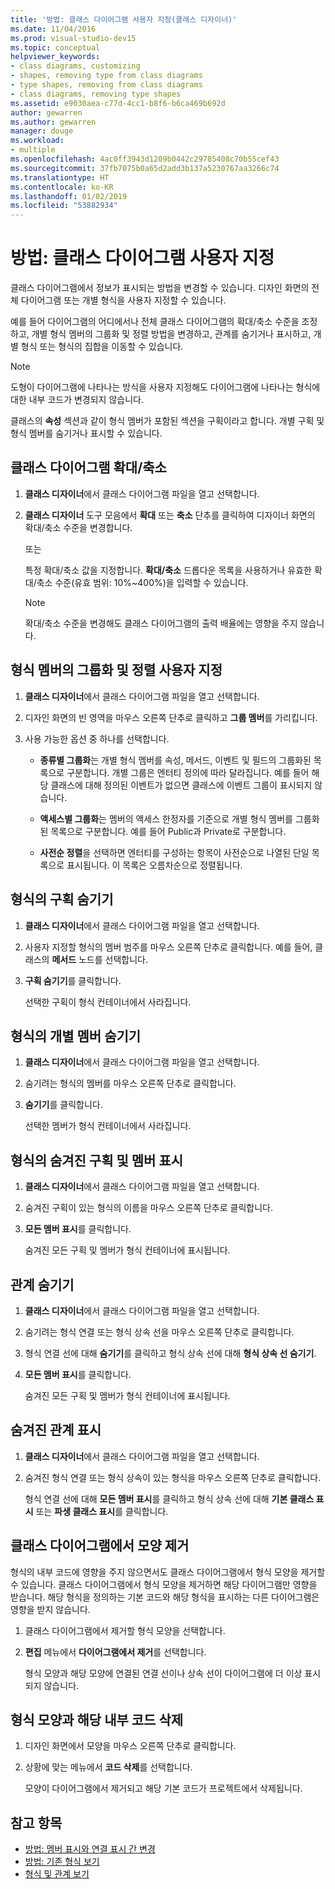 ```yaml
---
title: '방법: 클래스 다이어그램 사용자 지정(클래스 디자이너)'
ms.date: 11/04/2016
ms.prod: visual-studio-dev15
ms.topic: conceptual
helpviewer_keywords:
- class diagrams, customizing
- shapes, removing type from class diagrams
- type shapes, removing from class diagrams
- class diagrams, removing type shapes
ms.assetid: e9030aea-c77d-4cc1-b8f6-b6ca469b692d
author: gewarren
ms.author: gewarren
manager: douge
ms.workload:
- multiple
ms.openlocfilehash: 4ac0ff3943d1209b0442c29785408c70b55cef43
ms.sourcegitcommit: 37fb7075b0a65d2add3b137a5230767aa3266c74
ms.translationtype: HT
ms.contentlocale: ko-KR
ms.lasthandoff: 01/02/2019
ms.locfileid: "53882934"
---
```

# <a name="how-to-customize-class-diagrams"></a>방법: 클래스 다이어그램 사용자 지정

클래스 다이어그램에서 정보가 표시되는 방법을 변경할 수 있습니다. 디자인 화면의 전체 다이어그램 또는 개별 형식을 사용자 지정할 수 있습니다.

예를 들어 다이어그램의 어디에서나 전체 클래스 다이어그램의 확대/축소 수준을 조정하고, 개별 형식 멤버의 그룹화 및 정렬 방법을 변경하고, 관계를 숨기거나 표시하고, 개별 형식 또는 형식의 집합을 이동할 수 있습니다.

> [!NOTE]
> 도형이 다이어그램에 나타나는 방식을 사용자 지정해도 다이어그램에 나타나는 형식에 대한 내부 코드가 변경되지 않습니다.

클래스의 **속성** 섹션과 같이 형식 멤버가 포함된 섹션을 구획이라고 합니다. 개별 구획 및 형식 멤버를 숨기거나 표시할 수 있습니다.

## <a name="zoom-in-and-out-of-the-class-diagram"></a>클래스 다이어그램 확대/축소

1. **클래스 디자이너**에서 클래스 다이어그램 파일을 열고 선택합니다.

2. **클래스 디자이너** 도구 모음에서 **확대** 또는 **축소** 단추를 클릭하여 디자이너 화면의 확대/축소 수준을 변경합니다.

     또는

     특정 확대/축소 값을 지정합니다. **확대/축소** 드롭다운 목록을 사용하거나 유효한 확대/축소 수준(유효 범위: 10%~400%)을 입력할 수 있습니다.

    > [!NOTE]
    > 확대/축소 수준을 변경해도 클래스 다이어그램의 출력 배율에는 영향을 주지 않습니다.

## <a name="customize-grouping-and-sorting-of-type-members"></a>형식 멤버의 그룹화 및 정렬 사용자 지정

1. **클래스 디자이너**에서 클래스 다이어그램 파일을 열고 선택합니다.

2. 디자인 화면의 빈 영역을 마우스 오른쪽 단추로 클릭하고 **그룹 멤버**를 가리킵니다.

3. 사용 가능한 옵션 중 하나를 선택합니다.

    - **종류별 그룹화**는 개별 형식 멤버를 속성, 메서드, 이벤트 및 필드의 그룹화된 목록으로 구분합니다. 개별 그룹은 엔터티 정의에 따라 달라집니다. 예를 들어 해당 클래스에 대해 정의된 이벤트가 없으면 클래스에 이벤트 그룹이 표시되지 않습니다.

    - **액세스별 그룹화**는 멤버의 액세스 한정자를 기준으로 개별 형식 멤버를 그룹화된 목록으로 구분합니다. 예를 들어 Public과 Private로 구분합니다.

    - **사전순 정렬**을 선택하면 엔터티를 구성하는 항목이 사전순으로 나열된 단일 목록으로 표시됩니다. 이 목록은 오름차순으로 정렬됩니다.

## <a name="hide-compartments-on-a-type"></a>형식의 구획 숨기기

1. **클래스 디자이너**에서 클래스 다이어그램 파일을 열고 선택합니다.

2. 사용자 지정할 형식의 멤버 범주를 마우스 오른쪽 단추로 클릭합니다. 예를 들어, 클래스의 **메서드** 노드를 선택합니다.

3. **구획 숨기기**를 클릭합니다.

     선택한 구획이 형식 컨테이너에서 사라집니다.

## <a name="hide-individual-members-on-a-type"></a>형식의 개별 멤버 숨기기

1. **클래스 디자이너**에서 클래스 다이어그램 파일을 열고 선택합니다.

2. 숨기려는 형식의 멤버를 마우스 오른쪽 단추로 클릭합니다.

3. **숨기기**를 클릭합니다.

     선택한 멤버가 형식 컨테이너에서 사라집니다.

## <a name="show-hidden-compartments-and-members-on-a-type"></a>형식의 숨겨진 구획 및 멤버 표시

1. **클래스 디자이너**에서 클래스 다이어그램 파일을 열고 선택합니다.

2. 숨겨진 구획이 있는 형식의 이름을 마우스 오른쪽 단추로 클릭합니다.

3. **모든 멤버 표시**를 클릭합니다.

     숨겨진 모든 구획 및 멤버가 형식 컨테이너에 표시됩니다.

## <a name="hide-relationships"></a>관계 숨기기

1. **클래스 디자이너**에서 클래스 다이어그램 파일을 열고 선택합니다.

2. 숨기려는 형식 연결 또는 형식 상속 선을 마우스 오른쪽 단추로 클릭합니다.

3. 형식 연결 선에 대해 **숨기기**를 클릭하고 형식 상속 선에 대해 **형식 상속 선 숨기기**.

4. **모든 멤버 표시**를 클릭합니다.

     숨겨진 모든 구획 및 멤버가 형식 컨테이너에 표시됩니다.

## <a name="show-hidden-relationships"></a>숨겨진 관계 표시

1. **클래스 디자이너**에서 클래스 다이어그램 파일을 열고 선택합니다.

2. 숨겨진 형식 연결 또는 형식 상속이 있는 형식을 마우스 오른쪽 단추로 클릭합니다.

   형식 연결 선에 대해 **모든 멤버 표시**를 클릭하고 형식 상속 선에 대해 **기본 클래스 표시** 또는 **파생 클래스 표시**를 클릭합니다.

## <a name="remove-a-shape-from-a-class-diagram"></a>클래스 다이어그램에서 모양 제거
형식의 내부 코드에 영향을 주지 않으면서도 클래스 다이어그램에서 형식 모양을 제거할 수 있습니다. 클래스 다이어그램에서 형식 모양을 제거하면 해당 다이어그램만 영향을 받습니다. 해당 형식을 정의하는 기본 코드와 해당 형식을 표시하는 다른 다이어그램은 영향을 받지 않습니다.

1. 클래스 다이어그램에서 제거할 형식 모양을 선택합니다.

2. **편집** 메뉴에서 **다이어그램에서 제거**를 선택합니다.

     형식 모양과 해당 모양에 연결된 연결 선이나 상속 선이 다이어그램에 더 이상 표시되지 않습니다.

## <a name="delete-a-type-shape-and-its-underlying-code"></a>형식 모양과 해당 내부 코드 삭제

1. 디자인 화면에서 모양을 마우스 오른쪽 단추로 클릭합니다.

2. 상황에 맞는 메뉴에서 **코드 삭제**를 선택합니다.

     모양이 다이어그램에서 제거되고 해당 기본 코드가 프로젝트에서 삭제됩니다.

## <a name="see-also"></a>참고 항목

- [방법: 멤버 표시와 연결 표시 간 변경](how-to-change-between-member-notation-and-association-notation.md)
- [방법: 기존 형식 보기](how-to-view-existing-types.md)
- [형식 및 관계 보기](designing-and-viewing-classes-and-types.md)